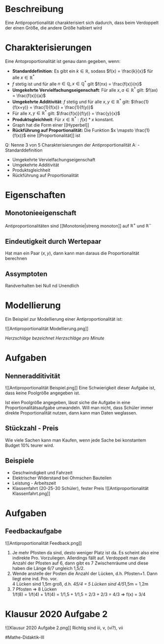 # Beschreibung
Eine Antiproportionalität charakterisiert sich dadurch, dass beim Verdoppelt der einen Größe, die andere Größe halbiert wird

# Charakterisierungen
Eine Antoproportionalität ist genau dann gegeben, wenn:

- **Standarddefinition**: Es gibt ein $k \in \mathbb{R}$, sodass $f(x) = \frac{k}{x}$ für alle $x \in \mathbb{R}^*$
- $f$ stetig ist und für alle $n \in \mathbb{Q}, x \in \mathbb{Q}^*$ gilt $f(nx) = \frac{f(x)}{n}$
- **Umgekehrte Vervielfachungseigenschaft**: Für alle $x, a \in \mathbb{R}^*$ gilt: $f(ax) = \frac{f(x)}{a}$ 
- **Umgekehrte Additivität**: $f$ stetig und für alle $x, y \in \mathbb{R}^*$ gilt: $\frac{1}{f(x+y)} = \frac{1}{f(x)} + \frac{1}{f(y)}$
- Für alle $x, y \in \mathbb{R}^*$ gilt: $\frac{f(x)}{f(y)} = \frac{y}{x}$
- **Produktsgleichheit**: Für $x \in \mathbb{R}^*: f(x) * x$ konstant.
- Graph hat die Form einer [[Hyperbel]]
- **Rückführung auf Proportionalität:** Die Funktion $x \mapsto \frac{1}{f(x)}$ eine [[Proportionalität]] ist

Q: Nenne 3 von 5 Charakterisierungen der Antiproportionalität
A: - Standarddefinition
- Umgekehrte Vervielfachungseigenschaft
- Umgekehrte Additivität
- Produktsgleichheit
- Rückführung auf Proportionalität
<!--ID: 1644996893792-->


# Eigenschaften
## Monotonieeigenschaft
Antiproportionalitäten sind [[Monotonie|streng monoton]] auf $\mathbb{R}^+$ und $\mathbb{R}^-$

## Eindeutigkeit durch Wertepaar
Hat man ein Paar $(x, y)$, dann kann man daraus die Proportionalität berechnen

## Assymptoten
Randverhalten bei Null nd Unendlich

# Modellierung
Ein Beispiel zur Modellierung einer Antiproportionalität ist:

![[Antiproportionalität Modellierung.png]]

*Herzschläge bezeichnet Herzschläge pro Minute*

# Aufgaben
## Nenneradditivität
![[Antiproportionalität Beispiel.png]]
Eine Schwierigkeit dieser Aufgabe ist, dass keine Poolgröße angegeben ist.

Ist eien Poolgröße angegeben, lässt siche die Aufgabe in eine Proportionalitätsaufgabe umwandeln. Will man nicht, dass Schüler immer direkte Proportionalität nutzen, dann kann man Daten weglassen.

## Stückzahl - Preis
Wie viele Sachen kann man Kaufen, wenn jede Sache bei konstantem Budget 10% teurer wird.

## Beispiele
- Geschwindigkeit und Fahrzeit
- Elektrischer WIderstand bei Ohmschen Bauteilen
- Leistung - Arbeitszeit
- Klassenfahrt (20-25-30 Schüler), fester Preis
![[Antiproportionalität Klassenfahrt.png]]

# Aufgaben
## Feedbackaufgabe
![[Antiproportionalität Feedback.png]]
1. Je mehr Pfosten da sind, desto weniger Platz ist da. Es scheint also eine indirekte Pro. Vorzuliegen. Allerdings fällt auf. Verdoppelt man die Anzahl der Pfosten auf 6, dann gibt es 7 Zwischenräume und diese haben die Länge 6/7 ungleich 1,5/2.
2. Wende anstelle der Posten die Anzahl der Lücken, d.h. Pfosten+1. Dann liegt eine ind. Pro. vor.  
4 Lücken sind 1,5m groß, d.h. 4*5/4 = 5 Lücken sind 4/5*1,5m = 1,2m
3. 7 Pfosten => 8 Lücken  
1/f(8) = 1/f(4) + 1/f(4) = 1/1,5 + 1/1,5 = 2/3 + 2/3 = 4/3 => f(x) = 3/4

# Klausur 2020 Aufgabe 2
![[Klausur 2020 Aufgabe 2.png]]
Richtig sind iii, v, (vi?), vii




#Mathe-Didaktik-III 


